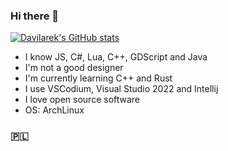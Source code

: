 ### Hi there 👋

<!--
**Davilarek/Davilarek** is a ✨ _special_ ✨ repository because its `README.md` (this file) appears on your GitHub profile.

Here are some ideas to get you started:

- 🔭 I’m currently working on ...
- 🌱 I’m currently learning ...
- 👯 I’m looking to collaborate on ...
- 🤔 I’m looking for help with ...
- 💬 Ask me about ...
- 📫 How to reach me: ...
- 😄 Pronouns: ...
- ⚡ Fun fact: ...
-->

[![Davilarek's GitHub stats](https://github-readme-stats.vercel.app/api?username=Davilarek&theme=highcontrast)](https://github.com/anuraghazra/github-readme-stats)

- I know JS, C#, Lua, C++, GDScript and Java
- I'm not a good designer
- I'm currently learning C++ and Rust
- I use VSCodium, Visual Studio 2022 and Intellij
- I love open source software
- OS: ArchLinux

### 🇵🇱
